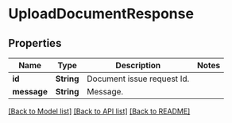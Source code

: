 # UploadDocumentResponse

## Properties

Name | Type | Description | Notes
------------ | ------------- | ------------- | -------------
**id** | **String** | Document issue request Id. | 
**message** | **String** | Message. | 

[[Back to Model list]](../README.md#documentation-for-models) [[Back to API list]](../README.md#documentation-for-api-endpoints) [[Back to README]](../README.md)


